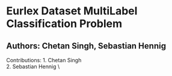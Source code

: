 # Eurlex Dataset MultiLabel Classification Problem

## Authors: Chetan Singh, Sebastian Hennig

  Contributions: 
    1. Chetan Singh \
    2. Sebastian Hennig \
